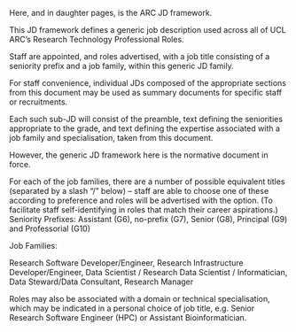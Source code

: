 Here, and in daughter pages, is the ARC JD framework.

This JD framework defines a generic job description used across all of UCL ARC’s Research Technology Professional Roles. 

Staff are appointed, and roles advertised, with a job title consisting of a seniority prefix and a job family, within this generic JD family.

For staff convenience, individual JDs composed of the appropriate sections from this document may be used as summary
documents for specific staff or recruitments. 

Each such sub-JD will consist of the preamble, text defining the seniorities appropriate to the grade, 
and text defining the expertise associated with a job family and specialisation, taken from this document. 

However, the generic JD framework here is the normative document in force.

For each of the job families, there are a number of possible equivalent titles (separated by a slash “/” below) – staff are able to choose one of these according to preference and roles will be advertised with the option. (To facilitate staff self-identifying in roles that match their career aspirations.)
Seniority Prefixes: Assistant (G6), no-prefix (G7), Senior (G8), Principal (G9) and Professorial (G10)

Job Families:

Research Software Developer/Engineer, 
Research Infrastructure Developer/Engineer, 
Data Scientist / Research Data Scientist / Informatician, 
Data Steward/Data Consultant, 
Research Manager


Roles may also be associated with a domain or technical specialisation, 
which may be indicated in a personal choice of job title, e.g. Senior Research Software Engineer (HPC) or Assistant Bioinformatician.
